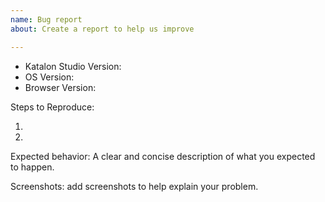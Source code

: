 ```yaml
---
name: Bug report
about: Create a report to help us improve

---
```


<!-- Please search existing issues to avoid creating duplicates. -->

<!-- Use Help > Report Issue to prefill these. -->
- Katalon Studio Version:
- OS Version:
- Browser Version:

Steps to Reproduce:

1.
2.


Expected behavior: 
A clear and concise description of what you expected to happen.

Screenshots:
add screenshots to help explain your problem.

